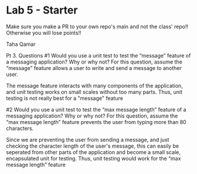 # Lab 5 - Starter
Make sure you make a PR to your own repo's main and not the class' repo!! Otherwise you will lose points!!

Taha Qamar

Pt 3. Questions
#1 Would you use a unit test to test the “message” feature of a messaging application? Why or why not? For this question, assume the “message” feature allows a user to write and send a message to another user.

The message feature interacts with many components of the application, and unit testing works on small scales without
too many parts. Thus, unit testing is not really best for a "message" feature

#2 Would you use a unit test to test the “max message length” feature of a messaging application? Why or why not? For this question, assume the “max message length” feature prevents the user from typing more than 80 characters.

Since we are preventing the user from sending a message, and just checking the character length of the user's message, this can 
easily be seperated from other parts of the application and become a small scale, encapsulated unit for testing. Thus, 
unit testing would work for the “max message length” feature


